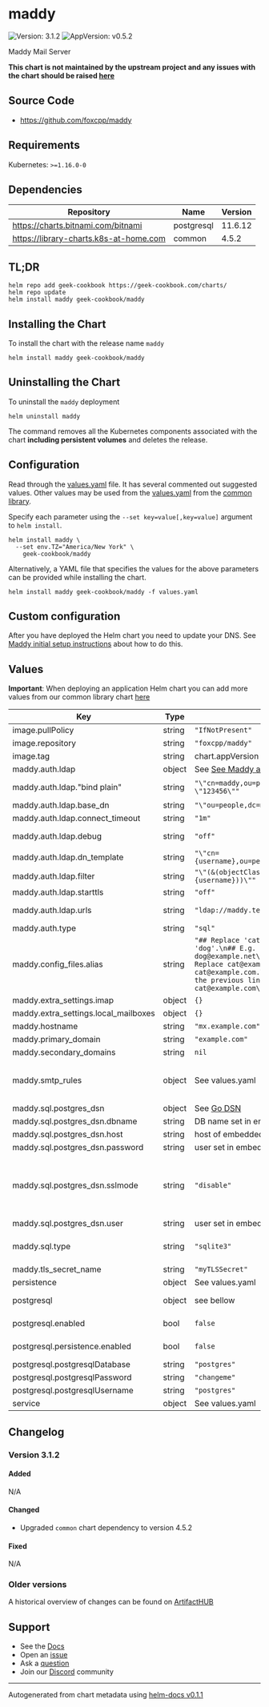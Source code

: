 # maddy

![Version: 3.1.2](https://img.shields.io/badge/Version-3.1.2-informational?style=flat-square) ![AppVersion: v0.5.2](https://img.shields.io/badge/AppVersion-v0.5.2-informational?style=flat-square)

Maddy Mail Server

**This chart is not maintained by the upstream project and any issues with the chart should be raised [here](https://github.com/geek-cookbook/charts/issues/new/choose)**

## Source Code

* <https://github.com/foxcpp/maddy>

## Requirements

Kubernetes: `>=1.16.0-0`

## Dependencies

| Repository | Name | Version |
|------------|------|---------|
| https://charts.bitnami.com/bitnami | postgresql | 11.6.12 |
| https://library-charts.k8s-at-home.com | common | 4.5.2 |

## TL;DR

```console
helm repo add geek-cookbook https://geek-cookbook.com/charts/
helm repo update
helm install maddy geek-cookbook/maddy
```

## Installing the Chart

To install the chart with the release name `maddy`

```console
helm install maddy geek-cookbook/maddy
```

## Uninstalling the Chart

To uninstall the `maddy` deployment

```console
helm uninstall maddy
```

The command removes all the Kubernetes components associated with the chart **including persistent volumes** and deletes the release.

## Configuration

Read through the [values.yaml](./values.yaml) file. It has several commented out suggested values.
Other values may be used from the [values.yaml](https://github.com/geek-cookbook/library-charts/tree/main/charts/stable/common/values.yaml) from the [common library](https://github.com/geek-cookbook/library-charts/tree/main/charts/stable/common).

Specify each parameter using the `--set key=value[,key=value]` argument to `helm install`.

```console
helm install maddy \
  --set env.TZ="America/New York" \
    geek-cookbook/maddy
```

Alternatively, a YAML file that specifies the values for the above parameters can be provided while installing the chart.

```console
helm install maddy geek-cookbook/maddy -f values.yaml
```

## Custom configuration

After you have deployed the Helm chart you need to update your DNS. See
[Maddy initial setup instructions](https://maddy.email/tutorials/setting-up/)
about how to do this.

## Values

**Important**: When deploying an application Helm chart you can add more values from our common library chart [here](https://github.com/geek-cookbook/library-charts/tree/main/charts/stable/common)

| Key | Type | Default | Description |
|-----|------|---------|-------------|
| image.pullPolicy | string | `"IfNotPresent"` | image pull policy |
| image.repository | string | `"foxcpp/maddy"` | image repository |
| image.tag | string | chart.appVersion | image tag |
| maddy.auth.ldap | object | See [See Maddy auth](https://maddy.email/man/_generated_maddy-auth.5/#configuration-directives_5) | If type is ldap the following options are required |
| maddy.auth.ldap."bind plain" | string | `"\"cn=maddy,ou=people,dc=maddy,dc=test\" \"123456\""` | Specify initial bind credentials. Not required ('bind off') if DN template is used. |
| maddy.auth.ldap.base_dn | string | `"\"ou=people,dc=maddy,dc=test\""` | Specify base_dn to lookup DN. |
| maddy.auth.ldap.connect_timeout | string | `"1m"` | Timeout for initial connection to the directory server. |
| maddy.auth.ldap.debug | string | `"off"` | Enable verbose logging. You don't need that unless you are reporting a bug. |
| maddy.auth.ldap.dn_template | string | `"\"cn={username},ou=people,dc=maddy,dc=test\""` | Specify DN template to skip lookup. |
| maddy.auth.ldap.filter | string | `"\"(&(objectClass=posixAccount)(uid={username}))\""` | Specify filter to lookup DN. |
| maddy.auth.ldap.starttls | string | `"off"` | Whether to upgrade connection to TLS using STARTTLS. |
| maddy.auth.ldap.urls | string | `"ldap://maddy.test:389"` | URLs of the directory servers to use. First available server is used - no load-balancing is done. |
| maddy.auth.type | string | `"sql"` | Where to store authorised users. Valid values are `sql` and `ldap` |
| maddy.config_files.alias | string | `"## Replace 'cat' with any domain to 'dog'.\n## E.g. cat@example.net -> dog@example.net\n# cat: dog\n\n## Replace cat@example.org with cat@example.com.\n## Takes priority over the previous line.\n#cat@example.org: cat@example.com\n"` | Alias file used in smtp_rule See [alias examples](https://maddy.email/man/_generated_maddy-filters.5/). |
| maddy.extra_settings.imap | object | `{}` | Additional settings for imap backend |
| maddy.extra_settings.local_mailboxes | object | `{}` | Additional settings for local_mailboxes storage |
| maddy.hostname | string | `"mx.example.com"` | Hostname the service will listen to (incoming SMTP and IMAP) |
| maddy.primary_domain | string | `"example.com"` | Primary domain - will be included in SMTP protocol |
| maddy.secondary_domains | string | `nil` | Space separated list of additional domains this server handles |
| maddy.smtp_rules | object | See values.yaml | The main part of the configuration - rules for the smtp pipelines. You can define multiple blocks. Content comes from the chart when setting `file` (see files/smtp_rules folder) and/or the custom block |
| maddy.sql.postgres_dsn | object | See [Go DSN](https://pkg.go.dev/github.com/lib/pq?utm_source=godoc#hdr-Connection_String_Parameters) | If type is postgres configure the Data Source Name (DSN) |
| maddy.sql.postgres_dsn.dbname | string | DB name set in embedded postgres chart | The name of the DB |
| maddy.sql.postgres_dsn.host | string | host of embedded postgres chart | The host to connect to |
| maddy.sql.postgres_dsn.password | string | user set in embedded postgres chart | The DB user password |
| maddy.sql.postgres_dsn.sslmode | string | `"disable"` | SSL model for the DB disable - No SSL require - Always SSL (skip verification) verify-ca - Always SSL (verify that the certificate presented by the             server was signed by a trusted CA) verify-full - Always SSL (verify that the certification presented by               the server was signed by a trusted CA and the server host name               matches the one in the certificate) |
| maddy.sql.postgres_dsn.user | string | user set in embedded postgres chart | The DB user |
| maddy.sql.type | string | `"sqlite3"` | DB type to use. Supported are `sqlite3` and `postgres` Database is used to store IMAP indexes and (when not using LDAP) authorized users |
| maddy.tls_secret_name | string | `"myTLSSecret"` | name of K8S secret containing the cert and key to use by maddy. |
| persistence | object | See values.yaml | Configure persistence settings for the chart under this key. |
| postgresql | object | see bellow | Bitnami postgres chart. For more options see https://github.com/bitnami/charts/tree/master/bitnami/postgresql |
| postgresql.enabled | bool | `false` | Enable if you want to use the embedded postgresql chart (not neeeded if you use your own postgres DB). |
| postgresql.persistence.enabled | bool | `false` | if database is stored to a PVC. Set to true when you are done testing. |
| postgresql.postgresqlDatabase | string | `"postgres"` | Postgres database password |
| postgresql.postgresqlPassword | string | `"changeme"` | Postgres database password |
| postgresql.postgresqlUsername | string | `"postgres"` | Postgres database user name |
| service | object | See values.yaml | Configures service settings for the chart. |

## Changelog

### Version 3.1.2

#### Added

N/A

#### Changed

* Upgraded `common` chart dependency to version 4.5.2

#### Fixed

N/A

### Older versions

A historical overview of changes can be found on [ArtifactHUB](https://artifacthub.io/packages/helm/geek-cookbook/maddy?modal=changelog)

## Support

- See the [Docs](https://docs.geek-cookbook.com/our-helm-charts/getting-started/)
- Open an [issue](https://github.com/geek-cookbook/charts/issues/new/choose)
- Ask a [question](https://github.com/geek-cookbook/organization/discussions)
- Join our [Discord](http://chat.funkypenguin.co.nz) community

----------------------------------------------
Autogenerated from chart metadata using [helm-docs v0.1.1](https://github.com/geek-cookbook/helm-docs/releases/v0.1.1)
